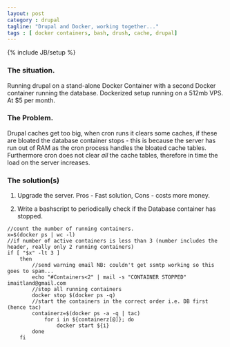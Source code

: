 ```yaml
---
layout: post
category : drupal
tagline: "Drupal and Docker, working together..."
tags : [ docker containers, bash, drush, cache, drupal]
---
```

{% include JB/setup %}
### The situation.

Running drupal on a stand-alone Docker Container with a second Docker container running the database. Dockerized setup running on a 512mb VPS. At $5 per month.

### The Problem.

Drupal caches get too big, when cron runs it clears some caches, if these are bloated the database container stops - this is because the server has run out of RAM as the cron process handles the bloated cache tables. Furthermore cron does not clear *all* the cache tables, therefore in time the load on the server increases.

### The solution(s)

1. Upgrade the server. Pros - Fast solution, Cons - costs more money.

2. Write a bashscript to periodically check if the Database container has stopped. 


```
//count the number of running containers.
x=$(docker ps | wc -l)
//if number of active containers is less than 3 (number includes the header, really only 2 running containers)
if [ "$x" -lt 3 ]
	then
		//send warning email NB: couldn't get ssmtp working so this goes to spam...
		echo "#Containers<2" | mail -s "CONTAINER STOPPED" imaitland@gmail.com
		//stop all running containers
		docker stop $(docker ps -q)
		//start the containers in the correct order i.e. DB first (hence tac) 
		containerz=$(docker ps -a -q | tac)
			for i in ${containerz[@]}; do
				docker start ${i}
		done
	fi
```




